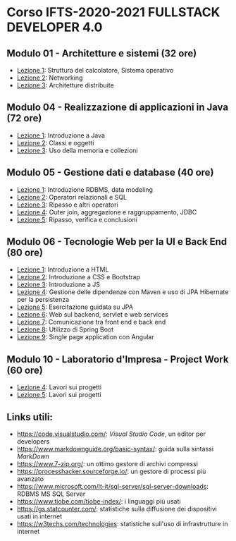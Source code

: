 # Corso IFTS-2020-2021 FULLSTACK DEVELOPER 4.0

## Modulo 01 - Architetture e sistemi (32 ore)

- [Lezione 1](/modulo-01/lezione-1.md): Struttura del calcolatore, Sistema operativo
- [Lezione 2](/modulo-01/lezione-2.md): Networking
- [Lezione 3](/modulo-01/lezione-3.md): Architetture distribuite

## Modulo 04 - Realizzazione di applicazioni in Java (72 ore)

- [Lezione 1](/modulo-04/lezione-1.md): Introduzione a Java
- [Lezione 2](/modulo-04/lezione-2.md): Classi e oggetti
- [Lezione 3](/modulo-04/lezione-3.md): Uso della memoria e collezioni

## Modulo 05 - Gestione dati e database (40 ore)

- [Lezione 1](/modulo-05/lezione-1.md): Introduzione RDBMS, data modeling
- [Lezione 2](/modulo-05/lezione-2.md): Operatori relazionali e SQL
- [Lezione 3](/modulo-05/lezione-3.md): Ripasso e altri operatori
- [Lezione 4](/modulo-05/lezione-4.md): Outer join, aggregazione e raggruppamento, JDBC
- [Lezione 5](/modulo-05/lezione-5.md): Ripasso, verifica e conclusioni

## Modulo 06 - Tecnologie Web per la UI e Back End (80 ore)

- [Lezione 1](/modulo-06/lezione-1.md): Introduzione a HTML
- [Lezione 2](/modulo-06/lezione-2.md): Introduzione a CSS e Bootstrap
- [Lezione 3](/modulo-06/lezione-3.md): Introduzione a JS
- [Lezione 4](/modulo-06/lezione-4.md): Gestione delle dipendenze con Maven e uso di JPA Hibernate per la persistenza  
- [Lezione 5](/modulo-06/lezione-5.md): Esercitazione guidata su JPA
- [Lezione 6](/modulo-06/lezione-6.md): Web sul backend, servlet e web services  
- [Lezione 7](/modulo-06/lezione-7.md): Comunicazione tra front end e back end  
- [Lezione 8](/modulo-06/lezione-8.md): Utilizzo di Spring Boot  
- [Lezione 9](/modulo-06/lezione-9.md): Single page application con Angular  


## Modulo 10 - Laboratorio d'Impresa - Project Work  (60 ore)

- [Lezione 4](/modulo-10/lezione-4.md): Lavori sui progetti
- [Lezione 5](/modulo-10/lezione-5.md): Lavori sui progetti

## Links utili:

- https://code.visualstudio.com/: *Visual Studio Code*, un editor per developers
- https://www.markdownguide.org/basic-syntax/: guida sulla sintassi *MarkDown*
- https://www.7-zip.org/: un ottimo gestore di archivi compressi
- https://processhacker.sourceforge.io/: un gestore di processi più avanzato
- https://www.microsoft.com/it-it/sql-server/sql-server-downloads: RDBMS MS SQL Server
- https://www.tiobe.com/tiobe-index/: i linguaggi più usati
- https://gs.statcounter.com/: statistiche sulla diffusione dei dispositivi usati in internet
- https://w3techs.com/technologies: statistiche sull'uso di infrastrutture in internet